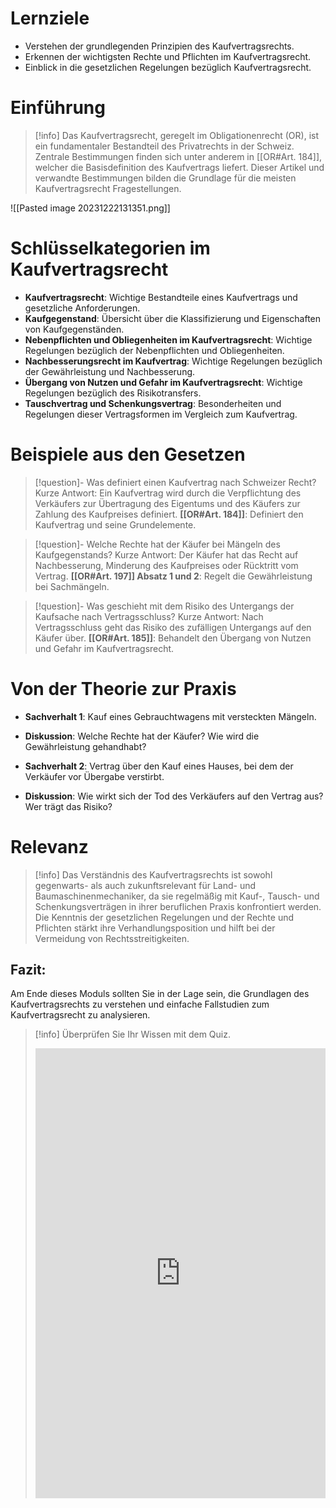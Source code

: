 # Lernziele
- Verstehen der grundlegenden Prinzipien des Kaufvertragsrechts.
- Erkennen der wichtigsten Rechte und Pflichten im Kaufvertragsrecht.
- Einblick in die gesetzlichen Regelungen bezüglich Kaufvertragsrecht.

# Einführung
>[!info] 
>Das Kaufvertragsrecht, geregelt im Obligationenrecht (OR), ist ein fundamentaler Bestandteil des Privatrechts in der Schweiz. Zentrale Bestimmungen finden sich unter anderem in [[OR#Art. 184]], welcher die Basisdefinition des Kaufvertrags liefert. Dieser Artikel und verwandte Bestimmungen bilden die Grundlage für die meisten Kaufvertragsrecht Fragestellungen.

![[Pasted image 20231222131351.png]]
# Schlüsselkategorien im Kaufvertragsrecht
- **Kaufvertragsrecht**: Wichtige Bestandteile eines Kaufvertrags und gesetzliche Anforderungen.
- **Kaufgegenstand**: Übersicht über die Klassifizierung und Eigenschaften von Kaufgegenständen.
- **Nebenpflichten und Obliegenheiten im Kaufvertragsrecht**: Wichtige Regelungen bezüglich der Nebenpflichten und Obliegenheiten.
- **Nachbesserungsrecht im Kaufvertrag**: Wichtige Regelungen bezüglich der Gewährleistung und Nachbesserung.
- **Übergang von Nutzen und Gefahr im Kaufvertragsrecht**: Wichtige Regelungen bezüglich des Risikotransfers.
- **Tauschvertrag und Schenkungsvertrag**: Besonderheiten und Regelungen dieser Vertragsformen im Vergleich zum Kaufvertrag.


# Beispiele aus den Gesetzen
>[!question]- Was definiert einen Kaufvertrag nach Schweizer Recht?
>Kurze Antwort: Ein Kaufvertrag wird durch die Verpflichtung des Verkäufers zur Übertragung des Eigentums und des Käufers zur Zahlung des Kaufpreises definiert.
>**[[OR#Art. 184]]**: Definiert den Kaufvertrag und seine Grundelemente.

>[!question]- Welche Rechte hat der Käufer bei Mängeln des Kaufgegenstands?
>Kurze Antwort: Der Käufer hat das Recht auf Nachbesserung, Minderung des Kaufpreises oder Rücktritt vom Vertrag.
>**[[OR#Art. 197]] Absatz 1 und 2**: Regelt die Gewährleistung bei Sachmängeln.

>[!question]- Was geschieht mit dem Risiko des Untergangs der Kaufsache nach Vertragsschluss?
>Kurze Antwort: Nach Vertragsschluss geht das Risiko des zufälligen Untergangs auf den Käufer über.
>**[[OR#Art. 185]]**: Behandelt den Übergang von Nutzen und Gefahr im Kaufvertragsrecht.

# Von der Theorie zur Praxis
- **Sachverhalt 1**: Kauf eines Gebrauchtwagens mit versteckten Mängeln.
- **Diskussion**: Welche Rechte hat der Käufer? Wie wird die Gewährleistung gehandhabt?

- **Sachverhalt 2**: Vertrag über den Kauf eines Hauses, bei dem der Verkäufer vor Übergabe verstirbt.
- **Diskussion**: Wie wirkt sich der Tod des Verkäufers auf den Vertrag aus? Wer trägt das Risiko?

# Relevanz
>[!info] 
>Das Verständnis des Kaufvertragsrechts ist sowohl gegenwarts- als auch zukunftsrelevant für Land- und Baumaschinenmechaniker, da sie regelmäßig mit Kauf-, Tausch- und Schenkungsverträgen in ihrer beruflichen Praxis konfrontiert werden. Die Kenntnis der gesetzlichen Regelungen und der Rechte und Pflichten stärkt ihre Verhandlungsposition und hilft bei der Vermeidung von Rechtsstreitigkeiten.

## Fazit:
Am Ende dieses Moduls sollten Sie in der Lage sein, die Grundlagen des Kaufvertragsrechts zu verstehen und einfache Fallstudien zum Kaufvertragsrecht zu analysieren.

>[!info] Überprüfen Sie Ihr Wissen mit dem Quiz.
><iframe src="https://app.Lumi.education/api/v1/run/EUBtnn/embed" width="100%" height="720" frameborder="0" allowfullscreen="allowfullscreen" allow="geolocation *; microphone *; camera *; midi *; encrypted-media *"></iframe><script src="https://app.Lumi.education/api/v1/h5p/core/js/h5p-resizer.js" charset="UTF-8" />

---
[[]]